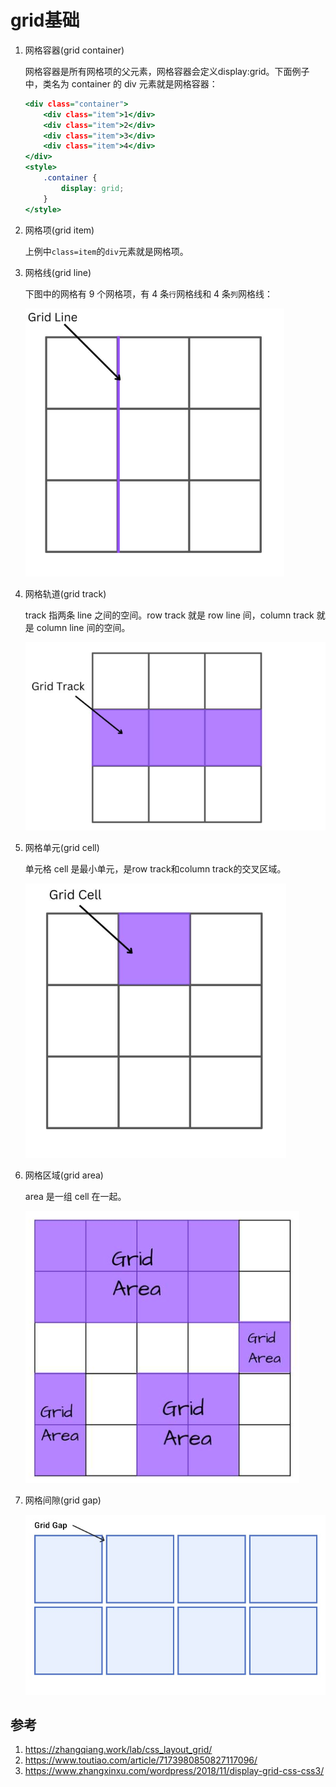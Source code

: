 # grid基础

1. 网格容器(grid container)

    网格容器是所有网格项的父元素，网格容器会定义display:grid。下面例子中，类名为 container 的 div 元素就是网格容器：

    ```htm
    <div class="container">
        <div class="item">1</div>
        <div class="item">2</div>
        <div class="item">3</div>
        <div class="item">4</div>
    </div>
    <style>
        .container {
            display: grid;
        }
    </style>
    ```

2. 网格项(grid item)

    上例中`class=item`的`div`元素就是网格项。

3. 网格线(grid line)

    下图中的网格有 9 个网格项，有 4 条`行`网格线和 4 条`列`网格线：

    ![alt text](./5_3_1grid基础/1.png)

4. 网格轨道(grid track)

    track 指两条 line 之间的空间。row track 就是 row line 间，column track 就是 column line 间的空间。

    ![alt text](./5_3_1grid基础/2.png)

5. 网格单元(grid cell)

    单元格 cell 是最小单元，是row track和column track的交叉区域。

    ![alt text](./5_3_1grid基础/3.png)

6. 网格区域(grid area)

    area 是一组 cell 在一起。

    ![alt text](./5_3_1grid基础/4.png)

7. 网格间隙(grid gap)

    ![alt text](./5_3_1grid基础/5.png)

## 参考

1. <https://zhangqiang.work/lab/css_layout_grid/>
2. <https://www.toutiao.com/article/7173980850827117096/>
3. <https://www.zhangxinxu.com/wordpress/2018/11/display-grid-css-css3/>
